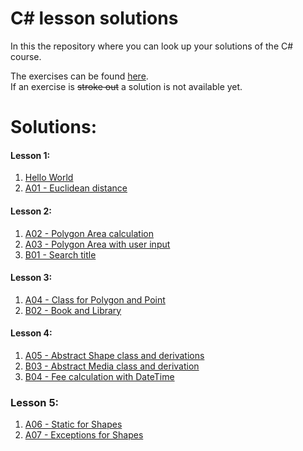 # C\# lesson solutions

In this the repository where you can look up your solutions of the C# course.

The exercises can be found [here](http://fsr.github.io/csharp-lessons/).  
If an exercise is ~~stroke out~~ a solution is not available yet.

# Solutions:
#### Lesson 1:
1. [Hello World](01_grundlagen_1/hello_world/ExerciseSolution/)
2. [A01 - Euclidean distance](01_grundlagen_1/a01_euclidean_distance/ExerciseSolution/)

#### Lesson 2:
1. [A02 - Polygon Area calculation](02_grundlagen_2/a02_polygon_area_1/ExerciseSolution/)
2. [A03 - Polygon Area with user input](02_grundlagen_2/a03_polygon_area_2/ExerciseSolution/)
3. [B01 - Search title](02_grundlagen_2/b01_search_title/ExerciseSolution/)

#### Lesson 3:
1. [A04 - Class for Polygon and Point](03_objektorientierung/A04_polygon_point_class/ExerciseSolution/)
2. [B02 - Book and Library](03_objektorientierung/B02_book_library/ExerciseSolution/)

#### Lesson 4:
1. [A05 - Abstract Shape class and derivations](04_vererbung_und_polymorphie/A05_abstract_shapes/ExerciseSolution/)
2. [B03 - Abstract Media class and derivation](04_vererbung_und_polymorphie/B03_abstract_media/ExerciseSolution/)
3. [B04 - Fee calculation with DateTime](04_vererbung_und_polymorphie/B04_fee_calculation/ExerciseSolution/)

### Lesson 5:
1. [A06 - Static for Shapes](05_null_exceptions_schluesselwoerter/A06_static_for_shapes/ExerciseSolution/)
2. [A07 - Exceptions for Shapes](05_null_exceptions_schluesselwoerter/A07_exception_for_shapes/ExerciseSolution/)